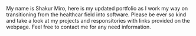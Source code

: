 My name is Shakur Miro, here is my updated portfolio as I work my way on transitioning from the healthcar field into software. Please be ever so kind and take a look at my projects and responsitories with links provided on the webpage. Feel free to contact me for any need information. 